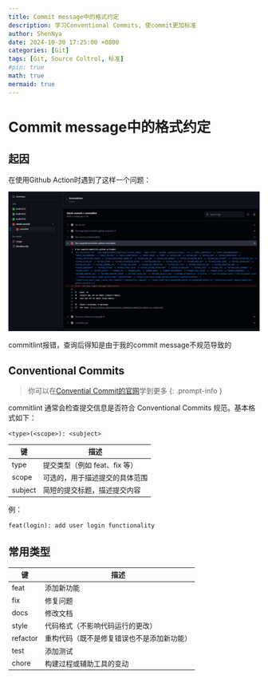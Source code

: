 ```yaml
---
title: Commit message中的格式约定
description: 学习Conventional Commits, 使commit更加标准
author: ShenNya
date: 2024-10-30 17:25:00 +0800
categories: [Git]
tags: [Git, Source Coltrol, 标准]
#pin: true
math: true
mermaid: true
---
```


# Commit message中的格式约定

## 起因

在使用Github Action时遇到了这样一个问题：

![alt text](../imgs/2024-10-30-git-conventional-commits/image.png)

commitlint报错，查询后得知是由于我的commit message不规范导致的

## Conventional Commits

> 你可以在[Convential Commit的官网](https://www.conventionalcommits.org/en/v1.0.0/)学到更多
{: .prompt-info }

commitlint 通常会检查提交信息是否符合 Conventional Commits 规范。基本格式如下：

```
<type>(<scope>): <subject>
```

| 键      | 描述                           |
| ------- | ------------------------------ |
| type    | 提交类型（例如 feat、fix 等）  |
| scope   | 可选的，用于描述提交的具体范围 |
| subject | 简短的提交标题，描述提交内容   |

例：

```
feat(login): add user login functionality
```

## 常用类型

| 键       | 描述                                       |
| -------- | ------------------------------------------ |
| feat     | 添加新功能                                 |
| fix      | 修复问题                                   |
| docs     | 修改文档                                   |
| style    | 代码格式（不影响代码运行的更改）           |
| refactor | 重构代码（既不是修复错误也不是添加新功能） |
| test     | 添加测试                                   |
| chore    | 构建过程或辅助工具的变动                   |


